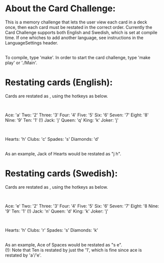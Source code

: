 About the Card Challenge:
=========================
This is a memory challenge that lets the user view each card in a deck once,
then each card must be restated in the correct order.
Currently the Card Challenge supports both English and Swedish, which is set
at compile time. If one whiches to add another language, see instructions in the
LanguageSettings header.

<br/>
To compile, type 'make'. In order to start the card challenge, type 'make play'
or './Main'.

Restating cards (English):
==========================
Cards are restated as <value> <color>, using the hotkeys as below.

<br/>

Ace: 'a'
Two: '2'
Three: '3'
Four: '4'
Five: '5'
Six: '6'
Seven: '7'
Eight: '8'
Nine: '9'
Ten: '1' (!)
Jack: 'j'
Queen: 'q'
King: 'k'
Joker: 'j'

<br/>

Hearts: 'h'
Clubs: 'c'
Spades: 's'
Diamonds: 'd'

<br/>
As an example, Jack of Hearts would be restated as "j h".

Restating cards (Swedish):
==========================
Cards are restated as <color> <value>, using the hotkeys as below.

<br/>

Ace: 'e'
Two: '2'
Three: '3'
Four: '4'
Five: '5'
Six: '6'
Seven: '7'
Eight: '8
Nine: '9'
Ten: '1' (!)
Jack: 'n'
Queen: 'd'
King: 'k'
Joker: 'j'

<br/>

Hearts: 'h'
Clubs: 'r'
Spades: 's'
Diamonds: 'k'

<br/>
As an example, Ace of Spaces would be restated as "s e".

<br/>
(!): Note that Ten is restated by just the '1', which is fine since ace is
restated by 'a'/'e'.
